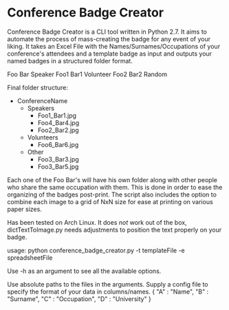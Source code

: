 <h1>Conference Badge Creator</h1>

Conference Badge Creator is a CLI tool written in Python 2.7. It aims to automate the process of mass-creating the badge for any event of your liking. 
It takes an Excel File with the Names/Surnames/Occupations of your conference's attendees and a template badge as input and outputs your named badges in a structured folder format. 


Foo Bar Speaker
Foo1 Bar1 Volunteer
Foo2 Bar2 Random

Final folder structure:

* ConferenceName
  * Speakers
    * Foo1_Bar1.jpg
    * Foo4_Bar4.jpg
    * Foo2_Bar2.jpg
  * Volunteers
    * Foo6_Bar6.jpg
  * Other
    * Foo3_Bar3.jpg
    * Foo3_Bar5.jpg

Each one of the Foo Bar's will have his own folder along with other people who share the same occupation with them. This is done in order to ease the organizing of the badges post-print. The script also includes the option to combine each image to a grid of NxN size for ease at printing on various paper sizes.

Has been tested on Arch Linux. It does _not_ work out of the box, dictTextToImage.py needs adjustments to position the text properly on your badge. 

usage:
python conference_badge_creator.py -t templateFile -e spreadsheetFile

Use -h as an argument to see all the available options.

Use absolute paths to the files in the arguments.
Supply a config file to specify the format of your data in columns/names.
{
    "A" : "Name",
    "B" : "Surname",
    "C" : "Occupation",
    "D" : "University"
}
   
